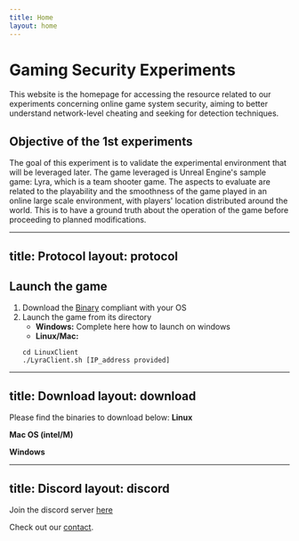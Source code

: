 ```yaml
---
title: Home
layout: home
---
```


# Gaming Security Experiments

This website is the homepage for accessing the resource related to our experiments concerning online game system security, aiming to better understand network-level cheating and seeking for detection techniques. 

## Objective of the 1st experiments 
The goal of this experiment is to validate the experimental environment that will be leveraged later.  The game leveraged is Unreal Engine's sample game: Lyra, which is a team shooter game. The aspects to evaluate are related to the playability and the smoothness of the game played in an online large scale environment, with players' location distributed around the world. This is to have a ground truth about the operation of the game before proceeding to planned modifications.


---
title: Protocol
layout: protocol
---
## Launch the game
1. Download the [Binary](download) compliant with your OS
2. Launch the game from its directory
	- **Windows:** 
  Complete here how to launch on windows
	- **Linux/Mac:** 
	```
	cd LinuxClient
	./LyraClient.sh [IP_address provided]
	```
---
title: Download
layout: download
---
Please find the binaries to download below:
**Linux**

**Mac OS (intel/M)**

**Windows**
 
---
title: Discord
layout: discord
---
Join the discord server [here](https://discord.gg/dm9uyRn8)

Check out our [contact](/contact/).
